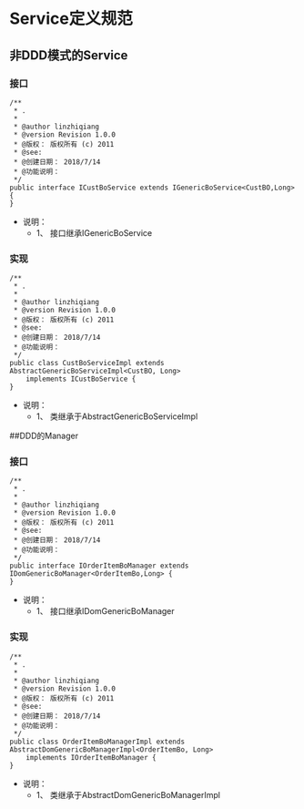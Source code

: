 # Service定义规范
## 非DDD模式的Service
### 接口
```
/**
 * .
 *
 * @author linzhiqiang
 * @version Revision 1.0.0
 * @版权： 版权所有 (c) 2011
 * @see:
 * @创建日期： 2018/7/14
 * @功能说明：
 */
public interface ICustBoService extends IGenericBoService<CustBO,Long> {
}
```
+ 说明：
    + 1、 接口继承IGenericBoService

### 实现
```
/**
 * .
 *
 * @author linzhiqiang
 * @version Revision 1.0.0
 * @版权： 版权所有 (c) 2011
 * @see:
 * @创建日期： 2018/7/14
 * @功能说明：
 */
public class CustBoServiceImpl extends AbstractGenericBoServiceImpl<CustBO, Long>
    implements ICustBoService {
}
```
+ 说明：
    + 1、 类继承于AbstractGenericBoServiceImpl

##DDD的Manager
### 接口
```
/**
 * .
 *
 * @author linzhiqiang
 * @version Revision 1.0.0
 * @版权： 版权所有 (c) 2011
 * @see:
 * @创建日期： 2018/7/14
 * @功能说明：
 */
public interface IOrderItemBoManager extends IDomGenericBoManager<OrderItemBo,Long> {
}
```
+ 说明：
    + 1、 接口继承IDomGenericBoManager

### 实现
```
/**
 * .
 *
 * @author linzhiqiang
 * @version Revision 1.0.0
 * @版权： 版权所有 (c) 2011
 * @see:
 * @创建日期： 2018/7/14
 * @功能说明：
 */
public class OrderItemBoManagerImpl extends AbstractDomGenericBoManagerImpl<OrderItemBo, Long>
    implements IOrderItemBoManager {
}
```
+ 说明：
    + 1、 类继承于AbstractDomGenericBoManagerImpl



